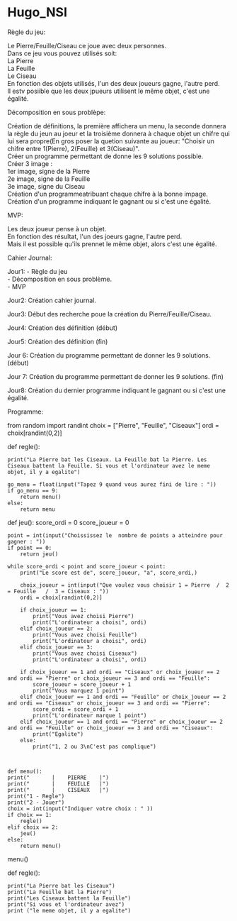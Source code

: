 # Hugo_NSI  

Règle du jeu:

Le Pierre/Feuille/Ciseau ce joue avec deux personnes.  
Dans ce jeu vous pouvez utilisés soit:  
La Pierre  
La Feuille  
Le Ciseau  
En fonction des objets utilisés, l'un des deux joueurs gagne, l'autre perd.  
Il estv posiible que les deux jpueurs utilisent le même objet, c'est une égalité.  

Décomposition en sous problèpe:  

Création de définitions, la première affichera un menu, la seconde donnera la règle du jeun au joeur et la troisième donnera à chaque objet un chifre qui lui sera propre(En gros poser la quetion suivante au joueur: "Choisir un chifre entre 1(Pierre), 2(Feuille) et 3(Ciseau)".  
Créer un programme permettant de donne les 9 solutions possible.  
Créer 3 image :   
1er image, signe de la Pierre  
2e image, signe de la Feuille  
3e image, signe du Ciseau  
Création d'un programmeatribuant chaque chifre à la bonne impage.  
Création d'un programme indiquant le gagnant ou si c'est une égalité.  

MVP:   

Les deux joueur pense à un objet.  
En fonction des résultat, l'un des joeurs gagne, l'autre perd.  
Mais il est possible qu'ils prennet le même objet, alors c'est une égalité.  


Cahier Journal:    

Jour1: - Règle du jeu  
       - Décomposition en sous problème.  
       - MVP  
       
Jour2: Création cahier journal.  

Jour3: Début des recherche poue la création du Pierre/Feuille/Ciseau.  

Jour4: Création des définition (début)  

Jour5: Création des définition (fin)  

Jour 6: Création du programme permettant de donner les 9 solutions. (début)  

Jour 7: Création du programme permettant de donner les 9 solutions. (fin)  

Jour8: Création du dernier programme indiquant le gagnant ou si c'est une égalité.  


Programme:

from random import randint
choix = ["Pierre", "Feuille", "Ciseaux"]
ordi = choix[randint(0,2)]



def regle():
    
    print("La Pierre bat les Ciseaux. La Feuille bat la Pierre. Les Ciseaux battent la Feuille. Si vous et l'ordinateur avez le meme objet, il y a egalite")
    
    go_menu = float(input("Tapez 9 quand vous aurez fini de lire : "))
    if go_menu == 9:
        return menu()
    else:
        return menu
    
    

def jeu():
    score_ordi = 0
    score_joueur = 0
    
    point = int(input("Choississez le  nombre de points a atteindre pour gagner : "))
    if point == 0:
        return jeu()
    
    while score_ordi < point and score_joueur < point:
        print("Le score est de", score_joueur, "a", score_ordi,)
        
        choix_joueur = int(input("Que voulez vous choisir 1 = Pierre  /  2 = Feuille   /  3 = Ciseaux : "))
        ordi = choix[randint(0,2)]
        
        if choix_joueur == 1:
            print("Vous avez choisi Pierre")
            print("L'ordinateur a choisi", ordi)
        elif choix_joueur == 2:
            print("Vous avez choisi Feuille")
            print("L'ordinateur a choisi", ordi)
        elif choix_joueur == 3:
            print("Vous avez choisi Ciseaux")
            print("L'ordinateur a choisi", ordi)
        
        if choix_joueur == 1 and ordi == "Ciseaux" or choix_joueur == 2 and ordi == "Pierre" or choix_joueur == 3 and ordi == "Feuille":
            score_joueur = score_joueur + 1
            print("Vous marquez 1 point")
        elif choix_joueur == 1 and ordi == "Feuille" or choix_joueur == 2 and ordi == "Ciseaux" or choix_joueur == 3 and ordi == "Pierre":
            score_ordi = score_ordi + 1
            print("L'ordinateur marque 1 point")
        elif choix_joueur == 1 and ordi == "Pierre" or choix_joueur == 2 and ordi == "Feuille" or choix_joueur == 3 and ordi == "Ciseaux":
            print("Egalite")
        else:
            print("1, 2 ou 3\nC'est pas complique") 
    
       
    
    def menu():
    print("       |    PIERRE    |")
    print("       |    FEUILLE   |")
    print("       |    CISEAUX   |")
    print("1 - Regle")
    print("2 - Jouer")
    choix = int(input("Indiquer votre choix : " ))
    if choix == 1:
        regle()
    elif choix == 2:
        jeu()
    else:
        return menu()

menu()





  
    


    









def regle():

    print("La Pierre bat les Ciseaux")
    print("La Feuille bat la Pierre")
    print("Les Ciseaux battent la Feuille")
    print("Si vous et l'ordinateur avez") 
    print ("le meme objet, il y a egalite")
    

       
